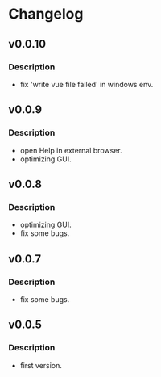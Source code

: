 # Changelog

## v0.0.10

### Description
* fix 'write vue file failed' in windows env.

## v0.0.9

### Description
* open Help in external browser.
* optimizing GUI.
  
## v0.0.8

### Description
* optimizing GUI.
* fix some bugs.
  
## v0.0.7

### Description
* fix some bugs.


## v0.0.5

### Description
* first version.
